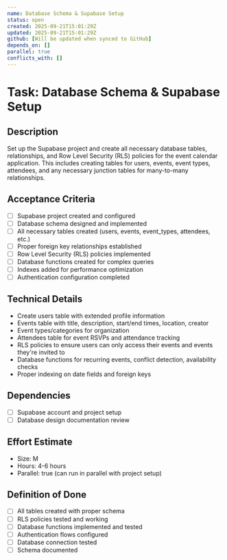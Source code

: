 ```yaml
---
name: Database Schema & Supabase Setup
status: open
created: 2025-09-21T15:01:29Z
updated: 2025-09-21T15:01:29Z
github: [Will be updated when synced to GitHub]
depends_on: []
parallel: true
conflicts_with: []
---
```


# Task: Database Schema & Supabase Setup

## Description
Set up the Supabase project and create all necessary database tables, relationships, and Row Level Security (RLS) policies for the event calendar application. This includes creating tables for users, events, event types, attendees, and any necessary junction tables for many-to-many relationships.

## Acceptance Criteria
- [ ] Supabase project created and configured
- [ ] Database schema designed and implemented
- [ ] All necessary tables created (users, events, event_types, attendees, etc.)
- [ ] Proper foreign key relationships established
- [ ] Row Level Security (RLS) policies implemented
- [ ] Database functions created for complex queries
- [ ] Indexes added for performance optimization
- [ ] Authentication configuration completed

## Technical Details
- Create users table with extended profile information
- Events table with title, description, start/end times, location, creator
- Event types/categories for organization
- Attendees table for event RSVPs and attendance tracking
- RLS policies to ensure users can only access their events and events they're invited to
- Database functions for recurring events, conflict detection, availability checks
- Proper indexing on date fields and foreign keys

## Dependencies
- [ ] Supabase account and project setup
- [ ] Database design documentation review

## Effort Estimate
- Size: M
- Hours: 4-6 hours
- Parallel: true (can run in parallel with project setup)

## Definition of Done
- [ ] All tables created with proper schema
- [ ] RLS policies tested and working
- [ ] Database functions implemented and tested
- [ ] Authentication flows configured
- [ ] Database connection tested
- [ ] Schema documented